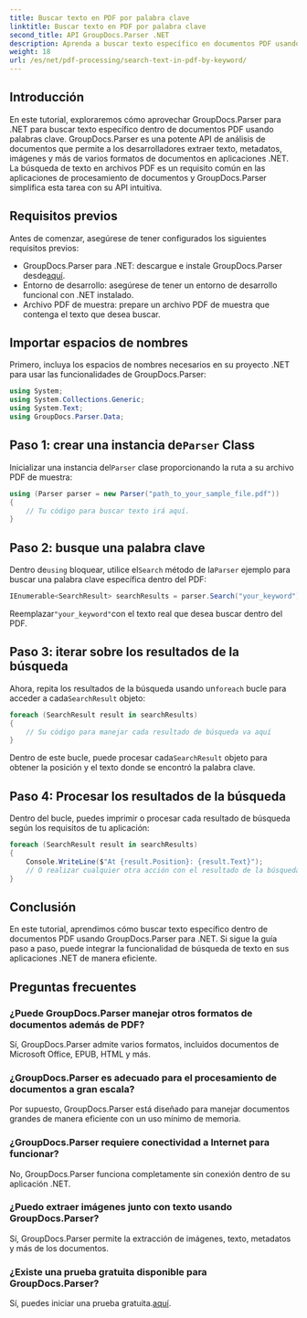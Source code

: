 ```yaml
---
title: Buscar texto en PDF por palabra clave
linktitle: Buscar texto en PDF por palabra clave
second_title: API GroupDocs.Parser .NET
description: Aprenda a buscar texto específico en documentos PDF usando GroupDocs.Parser para .NET. Integre potentes capacidades de búsqueda de texto en su .NET de manera eficiente.
weight: 18
url: /es/net/pdf-processing/search-text-in-pdf-by-keyword/
---
```

## Introducción
En este tutorial, exploraremos cómo aprovechar GroupDocs.Parser para .NET para buscar texto específico dentro de documentos PDF usando palabras clave. GroupDocs.Parser es una potente API de análisis de documentos que permite a los desarrolladores extraer texto, metadatos, imágenes y más de varios formatos de documentos en aplicaciones .NET. La búsqueda de texto en archivos PDF es un requisito común en las aplicaciones de procesamiento de documentos y GroupDocs.Parser simplifica esta tarea con su API intuitiva.
## Requisitos previos
Antes de comenzar, asegúrese de tener configurados los siguientes requisitos previos:
-  GroupDocs.Parser para .NET: descargue e instale GroupDocs.Parser desde[aquí](https://releases.groupdocs.com/parser/net/).
- Entorno de desarrollo: asegúrese de tener un entorno de desarrollo funcional con .NET instalado.
- Archivo PDF de muestra: prepare un archivo PDF de muestra que contenga el texto que desea buscar.

## Importar espacios de nombres
Primero, incluya los espacios de nombres necesarios en su proyecto .NET para usar las funcionalidades de GroupDocs.Parser:
```csharp
using System;
using System.Collections.Generic;
using System.Text;
using GroupDocs.Parser.Data;
```
##  Paso 1: crear una instancia de`Parser` Class
 Inicializar una instancia del`Parser` clase proporcionando la ruta a su archivo PDF de muestra:
```csharp
using (Parser parser = new Parser("path_to_your_sample_file.pdf"))
{
    // Tu código para buscar texto irá aquí.
}
```
## Paso 2: busque una palabra clave
 Dentro de`using` bloquear, utilice el`Search` método de la`Parser` ejemplo para buscar una palabra clave específica dentro del PDF:
```csharp
IEnumerable<SearchResult> searchResults = parser.Search("your_keyword");
```
 Reemplazar`"your_keyword"`con el texto real que desea buscar dentro del PDF.
## Paso 3: iterar sobre los resultados de la búsqueda
 Ahora, repita los resultados de la búsqueda usando un`foreach` bucle para acceder a cada`SearchResult` objeto:
```csharp
foreach (SearchResult result in searchResults)
{
    // Su código para manejar cada resultado de búsqueda va aquí
}
```
 Dentro de este bucle, puede procesar cada`SearchResult` objeto para obtener la posición y el texto donde se encontró la palabra clave.
## Paso 4: Procesar los resultados de la búsqueda
Dentro del bucle, puedes imprimir o procesar cada resultado de búsqueda según los requisitos de tu aplicación:
```csharp
foreach (SearchResult result in searchResults)
{
    Console.WriteLine($"At {result.Position}: {result.Text}");
    // O realizar cualquier otra acción con el resultado de la búsqueda
}
```

## Conclusión
En este tutorial, aprendimos cómo buscar texto específico dentro de documentos PDF usando GroupDocs.Parser para .NET. Si sigue la guía paso a paso, puede integrar la funcionalidad de búsqueda de texto en sus aplicaciones .NET de manera eficiente.

## Preguntas frecuentes
### ¿Puede GroupDocs.Parser manejar otros formatos de documentos además de PDF?
Sí, GroupDocs.Parser admite varios formatos, incluidos documentos de Microsoft Office, EPUB, HTML y más.
### ¿GroupDocs.Parser es adecuado para el procesamiento de documentos a gran escala?
Por supuesto, GroupDocs.Parser está diseñado para manejar documentos grandes de manera eficiente con un uso mínimo de memoria.
### ¿GroupDocs.Parser requiere conectividad a Internet para funcionar?
No, GroupDocs.Parser funciona completamente sin conexión dentro de su aplicación .NET.
### ¿Puedo extraer imágenes junto con texto usando GroupDocs.Parser?
Sí, GroupDocs.Parser permite la extracción de imágenes, texto, metadatos y más de los documentos.
### ¿Existe una prueba gratuita disponible para GroupDocs.Parser?
 Sí, puedes iniciar una prueba gratuita.[aquí](https://releases.groupdocs.com/).